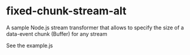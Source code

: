 # fixed-chunk-stream-alt

A sample Node.js stream transformer that allows to specify the size of a data-event chunk (Buffer) for any stream

See the example.js
